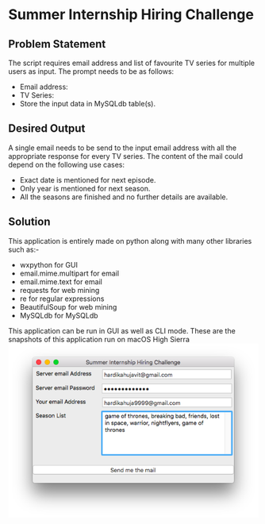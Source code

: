 # Summer Internship Hiring Challenge
## Problem Statement
The script requires email address and list of favourite TV series for multiple users as input. The prompt needs to be as follows:
- Email address:
- TV Series:
- Store the input data in MySQLdb table(s).

## Desired Output
A single email needs to be send to the input email address with all the appropriate response for every TV series. The content of the mail could depend on the following use cases:
- Exact date is mentioned for next episode.
- Only year is mentioned for next season.
- All the seasons are finished and no further details are available.

## Solution
This application is entirely made on python along with many other libraries such as:-
- wxpython for GUI
- email.mime.multipart for email
- email.mime.text for email
- requests for web mining
- re for regular expressions
- BeautifulSoup for web mining
- MySQLdb for MySQLdb

This application can be run in GUI as well as CLI mode. These are the snapshots of this application run on macOS High Sierra
![GUI Mode](https://github.com/someoneme/get_updates_tvseries/blob/master/Screenshots/GUI.png "Get updates")
